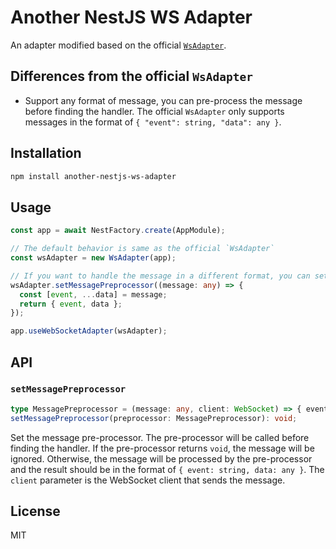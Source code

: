 # Another NestJS WS Adapter

An adapter modified based on the official [`WsAdapter`](https://docs.nestjs.com/websockets/adapter#ws-library).

## Differences from the official `WsAdapter`

- Support any format of message, you can pre-process the message before finding the handler. The official `WsAdapter` only supports messages in the format of `{ "event": string, "data": any }`.

## Installation

```bash
npm install another-nestjs-ws-adapter
```

## Usage

```typescript
const app = await NestFactory.create(AppModule);

// The default behavior is same as the official `WsAdapter`
const wsAdapter = new WsAdapter(app);

// If you want to handle the message in a different format, you can set the message pre-processor like this.
wsAdapter.setMessagePreprocessor((message: any) => {
  const [event, ...data] = message;
  return { event, data };
});

app.useWebSocketAdapter(wsAdapter);
```

## API

### `setMessagePreprocessor`

```typescript
type MessagePreprocessor = (message: any, client: WebSocket) => { event: string, data: any } | void;
setMessagePreprocessor(preprocessor: MessagePreprocessor): void;
```

Set the message pre-processor. The pre-processor will be called before finding the handler. If the pre-processor returns `void`, the message will be ignored. Otherwise, the message will be processed by the pre-processor and the result should be in the format of `{ event: string, data: any }`. The `client` parameter is the WebSocket client that sends the message.

## License

MIT
